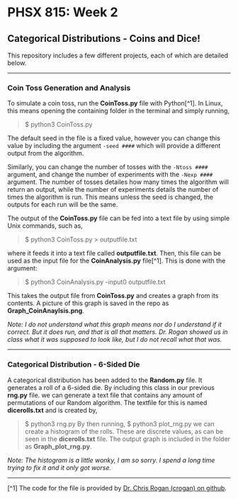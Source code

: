# PHSX 815: Week 2
## Categorical Distributions - Coins and Dice!

This repository includes a few different projects, each of which are detailed below.

---

### Coin Toss Generation and Analysis

To simulate a coin toss, run the **CoinToss.py** file with Python[^1]. In Linux, this means opening the containing folder in the terminal and simply running, 
> $ python3 CoinToss.py

The default seed in the file is a fixed value, however you can change this value by including the argument `-seed ####` which will provide a different output from the algorithm.

Similarly, you can change the number of tosses with the `-Ntoss ####` argument, and change the number of experiments with the `-Nexp ####` argument. The number of tosses detailes how many times the algorithm will return an output, while the number of experiments details the number of times the algorithm is run. This means unless the seed is changed, the outputs for each run will be the same.

The output of the **CoinToss.py** file can be fed into a text file by using simple Unix commands, such as, 
> $ python3 CoinToss.py > outputfile.txt 

where it feeds it into a text file called **outputfile.txt**. Then, this file can be used as the input file for the **CoinAnalysis.py** file[^1]. This is done with the argument: 
> $ python3 CoinAnalysis.py -input0 outputfile.txt

This takes the output file from **CoinToss.py** and creates a graph from its contents. A picture of this graph is saved in the repo as **Graph_CoinAnaylsis.png**.

*Note: I do not understand what this graph means nor do I understand if it correct. But it does run, and that is all that matters. Dr. Rogan showed us in class what it was supposed to look like, but I do not recall what that was.*

---

### Categorical Distribution - 6-Sided Die

A categorical distribution has been added to the **Random.py** file. It generates a roll of a 6-sided die. By including this class in our previous **rng.py** file. we can generate a text file that contains any amount of permutations of our Random algorithm. The textfile for this is named **dicerolls.txt** and is created by,
> $ python3 rng.py
By then running,
> $ python3 plot_rng.py
we can create a histogram of the rolls. These are discrete values, as can be seen in the **dicerolls.txt** file. The output graph is included in the folder as **Graph_plot_rng.py**.

*Note: The histogram is a little wonky, I am so sorry. I spend a long time trying to fix it and it only got worse.*

---

[^1] The code for the file is provided by [Dr. Chris Rogan (crogan) on github](https://github.com/crogan/PHSX815_Week2.git).
